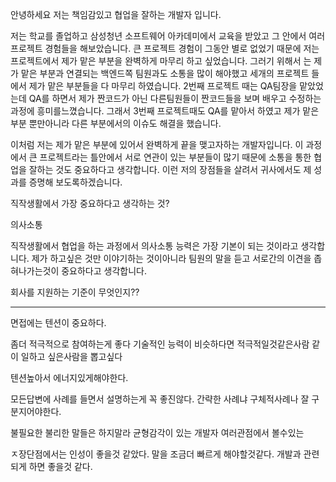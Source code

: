 안녕하세요 저는 책임감있고 협업을 잘하는 개발자 입니다.

저는 학교를 졸업하고 삼성청년 소프트웨어 아카데미에서 교육을 받았고 그 안에서 여러 프로젝트 경험들을 해보았습니다. 큰 프로젝트 경험이 그동안 별로 없었기 때문에 저는 프로젝트에서 제가 맡은 부분을 완벽하게 마무리 하고 싶었습니다. 그러기 위해서 는 제가 맡은 부분과 연결되는 백엔드쪽 팀원과도 소통을 많이 해야했고 세개의 프로젝트 들에서 제가 맡은 부분들을 다 마무리 하였습니다.  2번째 프로젝트 때는 QA팀장을 맡았었는데 QA를 하면서 제가 짠코드가 아닌 다른팀원들이 짠코드들을 보며 배우고 수정하는 과정에 흥미를느꼈습니다. 그래서 3번째 프로젝트때도 QA를 맡아서 하였고 제가 맡은 부분 뿐만아니라 다른 부분에서의 이슈도 해결을 했습니다.

이처럼 저는 제가 맡은 부분에 있어서 완벽하게 끝을 맺고자하는 개발자입니다. 이 과정에서 큰 프로젝트라는 틀안에서 서로 연관이 있는 부분들이 많기 때문에 소통을 통한 협업을 잘하는 것도 중요하다고 생각합니다. 이런 저의 장점들을 살려서 귀사에서도 제 성과를 증명해 보도록하겠습니다.



직작생활에서 가장 중요하다고 생각하는 것? 

의사소통

직작생활에서 협업을 하는 과정에서 의사소통 능력은 가장 기본이 되는 것이라고 생각합니다. 제가 하고싶은 것만 이야기하는 것이아니라 팀원의 말을 듣고 서로간의 이견을 좁혀나가는것이 중요하다고 생각합니다.



회사를 지원하는 기준이 무엇인지??



-----------------------------------------------------------------------------------------

면접에는 텐션이 중요하다.

좀더 적극적으로 참여하는게 좋다 기술적인 능력이 비슷하다면 적극적일것같은사람 같이 일하고 싶은사람을 뽑고싶다 

텐션높아서 에너지있게해야한다.

모든답변에 사례를 들면서 설명하는게 꼭 좋진않다. 간략한 사례냐 구체적사례나 잘 구분지어야한다. 



불필요한 불리한 말들은 하지말라 균형감각이 있는 개발자 여러관점에서 볼수있는

ㅈ장단점에서는 인성이 좋을것 같았다. 말을 조금더 빠르게 해야할것같다. 개발과 관련되게 하면 좋을것 같다.



